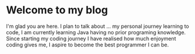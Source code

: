 # Welcome to my blog

I'm glad you are here. I plan to talk about ...
my personal journey learning to code, I am currently learning Java having no prior programing knowledge.
Since starting my coding journey I have realised how much enjoyment coding gives me, I aspire to become the best programmer I can be.
